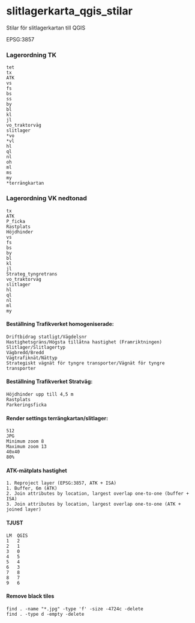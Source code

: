 # slitlagerkarta_qgis_stilar

Stilar för slitlagerkartan till QGIS

EPSG:3857

### Lagerordning TK
	tet
	tx  
	ATK  
	vs  
	fs  
	bs  
	ss  
	by  
	bl  
	kl  
	jl  
	vo_traktorväg  
	slitlager  
	*vo  
	*vl  
	hl  
	ql  
	nl  
	oh  
	ml  
	ms  
	my  
	*terrängkartan  

### Lagerordning VK nedtonad  
	tx  
	ATK  
	P_ficka  
	Rastplats  
	Höjdhinder  
	vs  
	fs  
	bs  
	by  
	bl  
	kl  
	jl  
	Strateg_tyngretrans  
	vo_traktorväg  
	slitlager  
	hl  
	ql  
	nl  
	ml  
	my  

#### Beställning Trafikverket homogeniserade:
	Driftbidrag statligt/Vägdelsnr
	Hastighetsgräns/Högsta tillåtna hastighet (Framriktningen)
	Slitlager/Slitlagertyp
	Vägbredd/Bredd
	Vägtrafiknät/Nättyp
	Strategiskt vägnät för tyngre transporter/Vägnät för tyngre transporter

#### Beställning Trafikverket Stratväg:
	Höjdhinder upp till 4,5 m
	Rastplats
	Parkeringsficka

#### Render settings terrängkartan/slitlager:
	512  
	JPG  
	Minimum zoom 8  
	Maximum zoom 13  
	40x40  
	80%  

#### ATK-mätplats hastighet
	1. Reproject layer (EPSG:3857, ATK + ISA)  
	1. Buffer, 6m (ATK)  
	2. Join attributes by location, largest overlap one-to-one (buffer + ISA)  
	3. Join attributes by location, largest overlap one-to-one (ATK + joined layer)

#### TJUST						
	LM	QGIS  
	1	2  
	2	1  
	3	0  
	4	5  
	5	4  
	6	3  
	7	8  
	8	7  
	9	6  

#### Remove black tiles
	find . -name "*.jpg" -type 'f' -size -4724c -delete
	find . -type d -empty -delete
